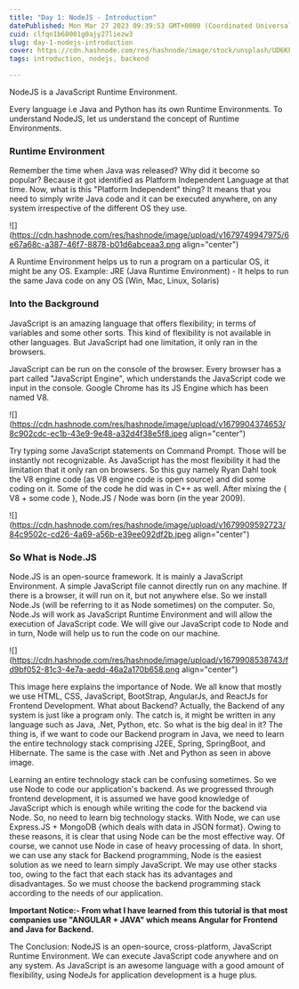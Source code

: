 ```yaml
---
title: "Day 1: NodeJS - Introduction"
datePublished: Mon Mar 27 2023 09:39:53 GMT+0000 (Coordinated Universal Time)
cuid: clfqn1b68001g0ajy27liezw3
slug: day-1-nodejs-introduction
cover: https://cdn.hashnode.com/res/hashnode/image/stock/unsplash/UD6KFeA2U7Y/upload/49297b5b05c1fa9d15a0a1ae2de509a4.jpeg
tags: introduction, nodejs, backend

---
```


NodeJS is a JavaScript Runtime Environment.

Every language i.e Java and Python has its own Runtime Environments. To understand NodeJS, let us understand the concept of Runtime Environments.

### Runtime Environment

Remember the time when Java was released? Why did it become so popular? Because it got identified as Platform Independent Language at that time. Now, what is this "Platform Independent" thing? It means that you need to simply write Java code and it can be executed anywhere, on any system irrespective of the different OS they use.

![](https://cdn.hashnode.com/res/hashnode/image/upload/v1679749947975/6e67a68c-a387-46f7-8878-b01d6abceaa3.png align="center")

A Runtime Environment helps us to run a program on a particular OS, it might be any OS. Example: JRE (Java Runtime Environment) - It helps to run the same Java code on any OS (Win, Mac, Linux, Solaris)

### Into the Background

JavaScript is an amazing language that offers flexibility; in terms of variables and some other sorts. This kind of flexibility is not available in other languages. But JavaScript had one limitation, it only ran in the browsers.

JavaScript can be run on the console of the browser. Every browser has a part called "JavaScript Engine", which understands the JavaScript code we input in the console. Google Chrome has its JS Engine which has been named V8.

![](https://cdn.hashnode.com/res/hashnode/image/upload/v1679904374653/8c902cdc-ec1b-43e9-9e48-a32d4f38e5f8.jpeg align="center")

Try typing some JavaScript statements on Command Prompt. Those will be instantly not recognizable. As JavaScript has the most flexibility it had the limitation that it only ran on browsers. So this guy namely Ryan Dahl took the V8 engine code (as V8 engine code is open source) and did some coding on it. Some of the code he did was in C++ as well. After mixing the { V8 + some code }, Node.JS / Node was born (in the year 2009).

![](https://cdn.hashnode.com/res/hashnode/image/upload/v1679909592723/84c9502c-cd26-4a69-a56b-e39ee092df2b.jpeg align="center")

### So What is Node.JS

Node.JS is an open-source framework. It is mainly a JavaScript Environment. A simple JavaScript file cannot directly run on any machine. If there is a browser, it will run on it, but not anywhere else. So we install Node.Js (will be referring to it as Node sometimes) on the computer. So, Node.Js will work as JavaScript Runtime Environment and will allow the execution of JavaScript code. We will give our JavaScript code to Node and in turn, Node will help us to run the code on our machine.

![](https://cdn.hashnode.com/res/hashnode/image/upload/v1679908538743/fd9bf052-81c3-4e7a-aedd-46a2a170b658.png align="center")

This image here explains the importance of Node. We all know that mostly we use HTML, CSS, JavaScript, BootStrap, AngularJs, and ReactJs for Frontend Development. What about Backend? Actually, the Backend of any system is just like a program only. The catch is, it might be written in any language such as Java, .Net, Python, etc. So what is the big deal in it? The thing is, if we want to code our Backend program in Java, we need to learn the entire technology stack comprising J2EE, Spring, SpringBoot, and Hibernate. The same is the case with .Net and Python as seen in above image.

Learning an entire technology stack can be confusing sometimes. So we use Node to code our application's backend. As we progressed through frontend development, it is assumed we have good knowledge of JavaScript which is enough while writing the code for the backend via Node. So, no need to learn big technology stacks. With Node, we can use Express.JS + MongoDB {which deals with data in JSON format}. Owing to these reasons, it is clear that using Node can be the most effective way. Of course, we cannot use Node in case of heavy processing of data. In short, we can use any stack for Backend programming, Node is the easiest solution as we need to learn simply JavaScript. We may use other stacks too, owing to the fact that each stack has its advantages and disadvantages. So we must choose the backend programming stack according to the needs of our application.

**Important Notice:- From what I have learned from this tutorial is that most companies use "ANGULAR + JAVA" which means Angular for Frontend and Java for Backend.**

The Conclusion: NodeJS is an open-source, cross-platform, JavaScript Runtime Environment. We can execute JavaScript code anywhere and on any system. As JavaScript is an awesome language with a good amount of flexibility, using NodeJs for application development is a huge plus.